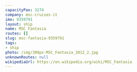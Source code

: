 ```yaml
---
capacityPax: 3274
company: msc-cruises-it
imo: 9359791
layout: ship
name: MSC Fantasia
routes: []
slug: msc-fantasia-9359791
tags:
- ship
photo: /img/300px-MSC_Fantasia_2012_2.jpg
unknownRoutes: null
wikipediaUrl: https://en.wikipedia.org/wiki/MSC_Fantasia
---
```

